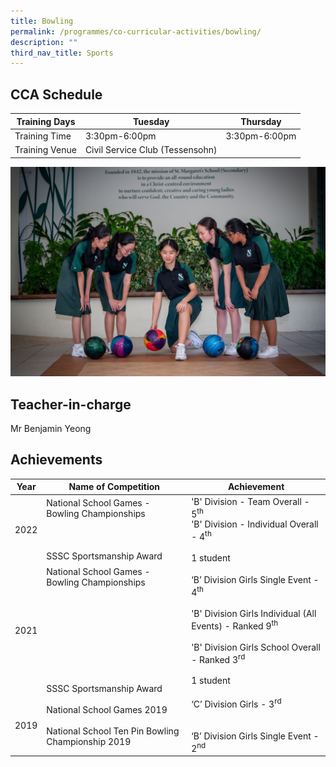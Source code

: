 ```yaml
---
title: Bowling
permalink: /programmes/co-curricular-activities/bowling/
description: ""
third_nav_title: Sports
---
```

CCA Schedule
------------


| Training Days  | Tuesday  | Thursday 
| -------- | -------- | -------- | 
| Training Time     | 3:30pm-6:00pm     | 3:30pm-6:00pm     |
| Training Venue | Civil Service Club (Tessensohn)

![](/images/Bowling1.jpg)


Teacher-in-charge
-----------------

Mr Benjamin Yeong 


Achievements
------------

| Year | Name of Competition | Achievement  |
| -------- | -------- | -------- |
| 2022 | National School Games - Bowling Championships <br><br><br><br>SSSC Sportsmanship Award | 'B' Division - Team Overall - 5<sup>th</sup><br>'B' Division - Individual Overall - 4<sup>th</sup><br><br>1 student|
|2021 |  National School Games - Bowling Championships <br><br><br><br><br><br><br><br><br><br>SSSC Sportsmanship Award | ‘B’ Division Girls Single Event - 4<sup>th</sup><br><br>'B' Division Girls Individual (All Events) - Ranked 9<sup>th</sup><br><br>'B' Division Girls School Overall - Ranked 3<sup>rd</sup><br><br>1 student|
| 2019 | National School Games 2019 <br><br> National School Ten Pin Bowling Championship 2019 | ‘C’ Division Girls - 3<sup>rd</sup> <br><br><br>‘B’ Division Girls Single Event - 2<sup>nd</sup>